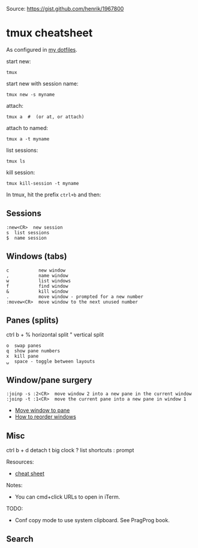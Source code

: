 Source: https://gist.github.com/henrik/1967800

# tmux cheatsheet

As configured in [my dotfiles](https://github.com/henrik/dotfiles/blob/master/tmux.conf).

start new:

    tmux

start new with session name:

    tmux new -s myname

attach:

    tmux a  #  (or at, or attach)

attach to named:

    tmux a -t myname

list sessions:

    tmux ls

kill session:

    tmux kill-session -t myname

In tmux, hit the prefix `ctrl+b` and then:

## Sessions

    :new<CR>  new session
    s  list sessions
    $  name session

## Windows (tabs)

    c           new window
    ,           name window
    w           list windows
    f           find window
    &           kill window
    .           move window - prompted for a new number
    :movew<CR>  move window to the next unused number

## Panes (splits)
ctrl b + 
    %  horizontal split
    "  vertical split

    o  swap panes
    q  show pane numbers
    x  kill pane
    ⍽  space - toggle between layouts

## Window/pane surgery

    :joinp -s :2<CR>  move window 2 into a new pane in the current window
    :joinp -t :1<CR>  move the current pane into a new pane in window 1

- [Move window to pane](http://unix.stackexchange.com/questions/14300/tmux-move-window-to-pane)
- [How to reorder windows](http://superuser.com/questions/343572/tmux-how-do-i-reorder-my-windows)

## Misc
ctrl b + 
    d  detach
    t  big clock
    ?  list shortcuts
    :  prompt

Resources:

- [cheat sheet](http://cheat.errtheblog.com/s/tmux/)

Notes:

- You can cmd+click URLs to open in iTerm.

TODO:

- Conf copy mode to use system clipboard. See PragProg book.


## Search